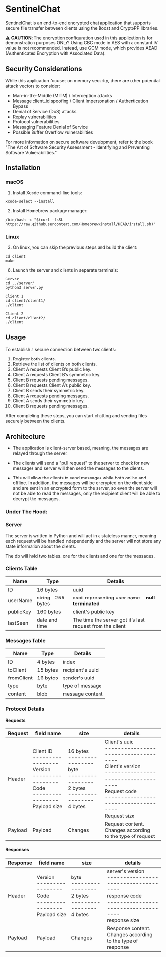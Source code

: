 # SentinelChat

SentinelChat is an end-to-end encrypted chat application that supports secure file transfer between clients using the Boost and CryptoPP libraries.

⚠️ **CAUTION**: The encryption configuration used in this application is for demonstration purposes ONLY! Using CBC mode in AES with a constant IV value is not recommended. Instead, use GCM mode, which provides AEAD (Authenticated Encryption with Associated Data).

## Security Considerations

While this application focuses on memory security, there are other potential attack vectors to consider:

- Man-in-the-Middle (MITM) / Interception attacks
- Message client_id spoofing / Client Impersonation / Authentication Bypass
- Denial of Service (DoS) attacks
- Replay vulnerabilities
- Protocol vulnerabilities
- Messaging Feature Denial of Service
- Possible Buffer Overflow vulnerabilities

For more information on secure software development, refer to the book "The Art of Software Security Assessment - Identifying and Preventing Software Vulnerabilities."


## Installation

### macOS

1. Install Xcode command-line tools:
```
xcode-select --install
```

2. Install Homebrew package manager:
```
/bin/bash -c "$(curl -fsSL https://raw.githubusercontent.com/Homebrew/install/HEAD/install.sh)"
```

### Linux

3. On linux, you can skip the previous steps and build the client:

```
cd client
make
```

6. Launch the server and clients in separate terminals:

```
Server
cd ../server/
python3 server.py

Client 1
cd client/client1/
./client

Client 2
cd client/client2/
./client
```



## Usage

To establish a secure connection between two clients:

1. Register both clients.
2. Retrieve the list of clients on both clients.
3. Client A requests Client B's public key.
4. Client A requests Client B's symmetric key.
5. Client B requests pending messages.
6. Client B requests Client A's public key.
7. Client B sends their symmetric key.
8. Client A requests pending messages.
9. Client A sends their symmetric key.
10. Client B requests pending messages.

After completing these steps, you can start chatting and sending files securely between the clients.

## Architecture

- The application is client-server based, meaning,
  the messages are relayed through the server.

- The clients will send a "pull request" to the server to check for new messages and server will then send the messages to the clients.

- This will allow the clients to send messages while both online and offline.
  In addition, the messages will be encrypted on the client side and are sent in an encrypted form to the server,
  so even the server will not be able to read the messages, only the recipient client will be able to decrypt the messages.

### Under The Hood:

### Server

The server is written in Python and will act in a stateless manner,
meaning each request will be handled independently and the server will not store any state information about the clients.

The db will hold two tables, one for the clients and one for the messages.

### Clients Table

| Name      | Type              | Details                                                   |
|-----------|-------------------|-----------------------------------------------------------|
| ID        | 16 bytes          | uuid                                                      |
| userName  | string- 255 bytes | ascii representing user name - **null terminated**        |
| publicKey | 160 bytes         | client's public key                                       |
| lastSeen  | date and time     | The time the server got it's last request from the client |


### Messages Table

| Name       | Type     | Details          |
|------------|----------|------------------|
| ID         | 4 bytes  | index            |
| toClient   | 15 bytes | recipient's uuid |
| fromClient | 16 bytes | sender's uuid    |
| type       | byte     | type of message  |
| content    | blob     | message content  |

### Protocol Details

#### Requests
| **Request** | field name                                                                                                                    | size                                                                                                                    | details                                                                                                                                                                                                     |
|---------|-------------------------------------------------------------------------------------------------------------------------------|-------------------------------------------------------------------------------------------------------------------------|-------------------------------------------------------------------------------------------------------------------------------------------------------------------------------------------------------------|
| Header  | Client ID <br/> ----------------- <br/> Version <br/> ----------------- <br/> Code <br/> ----------------- <br/> Payload size | 16 bytes <br/> ----------------- <br/> byte <br/> ----------------- <br/> 2 bytes <br/> ----------------- <br/> 4 bytes | Client's uuid <br/> ------------------------------------ <br/> Client's version <br/> ------------------------------------ <br/> Request code <br/> ------------------------------------ <br/> Request size |
| Payload | Payload                                                                                                                       | Changes                                                                                                                 | Request content.<br/> Changes according<br/> to the type of request                                                                                                                                         |

#### Responses

| **Response** | field name                                                                                                          | size                                                                              | details                                                                                                                                        |
|----------|---------------------------------------------------------------------------------------------------------------------|-----------------------------------------------------------------------------------|------------------------------------------------------------------------------------------------------------------------------------------------|
| Header   | Version <br/> ----------------- <br/> Code <br/> ----------------- <br/> Payload size  | byte <br/> ----------------- <br/> 2 bytes <br/> ----------------- <br/> 4 bytes  | server's version <br/> ------------------------------------ <br/> response code <br/> ------------------------------------ <br/> response size |
| Payload  | Payload                                                                                                             | Changes                                                                           | Response content.<br/> Changes according<br/> to the type of response                                                                          |

